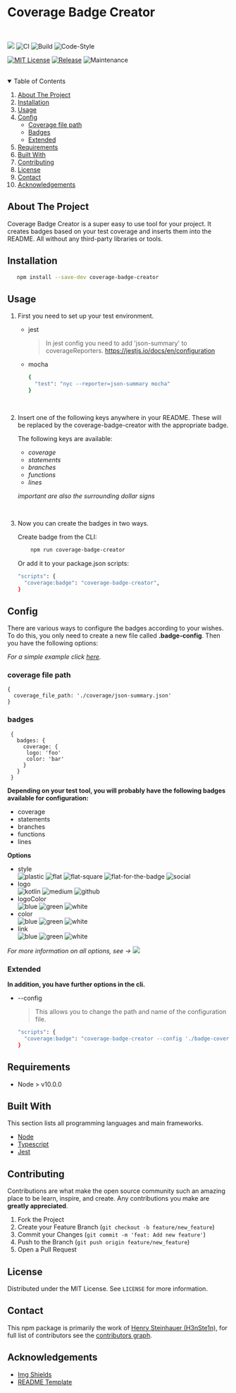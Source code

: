 <h1>Coverage Badge Creator</h1>  
<br>

![](https://img.shields.io/badge/Coverage-98%25-83A603.svg?prefix=$coverage$)
![CI][ci]
![Build][build]
![Code-Style][code-style]

[![MIT License][license-shield]][license-url]
[![Release][release-shield]][release-url]
![Maintenance][maintained-shield]
<br><br>

<details open="open">
  <summary>Table of Contents</summary>
  <ol>
    <li>
      <a href="#about-the-project">About The Project</a>
    </li>
    <li>
      <a href="#installation">Installation</a>
    </li>
    <li><a href="#usage">Usage</a></li>
    <li>
      <a href="#config">Config</a>
      <ul>
        <li><a href="#coverage-file-path">Coverage file path</a></li>
        <li><a href="#badges">Badges</a></li>
        <li><a href="#extended">Extended</a></li>
      </ul>
    </li>
    <li><a href="#requirements">Requirements</a></li>
    <li><a href="#built-with">Built With</a></li>
    <li><a href="#contributing">Contributing</a></li>
    <li><a href="#license">License</a></li>
    <li><a href="#contact">Contact</a></li>
    <li><a href="#acknowledgements">Acknowledgements</a></li>
  </ol>
</details>



## About The Project
Coverage Badge Creator is a super easy to use tool for your project. It creates badges based on your test coverage and inserts them into the README. All without any third-party libraries or tools.


## Installation
```sh
   npm install --save-dev coverage-badge-creator
```


## Usage

1. First you need to set up your test environment.   

    * jest   
    
      > In jest config you need to add 'json-summary' to coverageReporters. https://jestjs.io/docs/en/configuration  

    * mocha
      ```sh
      {
        "test": "nyc --reporter=json-summary mocha"
      }
      ```
      
      <br>
2. Insert one of the following keys anywhere in your README. These will be replaced by the coverage-badge-creator with the appropriate badge.

    The following keys are available:
     * $coverage$
     * $statements$
     * $branches$
     * $functions$
     * $lines$
 
    _important are also the surrounding dollar signs_  
    
    <br>
 3. Now you can create the badges in two ways.
 
    Create badge from the CLI:
    ```sh
        npm run coverage-badge-creator
    ```
    
    Or add it to your package.json scripts:
    ```sh
    "scripts": {
      "coverage:badge": "coverage-badge-creator",
    }   
    ```
    

## Config
There are various ways to configure the badges according to your wishes. To do this, you only need to create a new file called **.badge-config**. Then you have the following options:   

_For a simple example click [here](https://github.com/H3nSte1n/coverage-badge-creator/blob/main/.conversion-badge-config)._

### coverage file path
```
{
  coverage_file_path: './coverage/json-summary.json'
}
```

### badges
```
 {
   badges: {
     coverage: {
      logo: 'foo'
      color: 'bar'
     }
   }
 }
```
**Depending on your test tool, you will probably have the following badges available for configuration:**
 * coverage
 * statements
 * branches
 * functions
 * lines
 
 **Options**
 * style  
 ![plastic][style-plastic] ![flat][style-flat] ![flat-square][style-flat-square] ![flat-for-the-badge][style-for-the-badge] ![social][style-social]
 * logo  
  ![kotlin][logo-kotlin] ![medium][logo-medium] ![github][logo-github]
 * logoColor  
 ![blue][logo-blue] ![green][logo-green] ![white][logo-black]
 * color  
  ![blue][color-blue] ![green][color-green] ![white][color-black]
 * link  
  ![blue][link-github] ![green][link-medium] ![white][link-reddit]
 
 _For more information on all options, see -> ![](https://img.shields.io/badge/Shields.io-informational?style=for-the-badge&logo=Shields.io&logoColor=white&color=black&link=https://shields.io/)_

### Extended
**In addition, you have further options in the cli.**

* --config
  > This allows you to change the path and name of the configuration file.

  ```sh
  "scripts": {
    "coverage:badge": "coverage-badge-creator --config './badge-coverage-config.json'",
  }
  ```

## Requirements
* Node > v10.0.0


## Built With
This section lists all programming languages and main frameworks.
* [Node](https://nodejs.org/en/)
* [Typescript](https://www.typescriptlang.org/)
* [Jest](https://jestjs.io/)


## Contributing
Contributions are what make the open source community such an amazing place to be learn, inspire, and create. Any contributions you make are **greatly appreciated**.

1. Fork the Project
2. Create your Feature Branch (`git checkout -b feature/new_feature`)
3. Commit your Changes (`git commit -m 'feat: Add new feature'`)
4. Push to the Branch (`git push origin feature/new_feature`)
5. Open a Pull Request


## License
Distributed under the MIT License. See `LICENSE` for more information.


## Contact
This npm package is primarily the work of [Henry Steinhauer (H3nSte1n)](https://github.com/H3nSte1n), for full list of contributors see the [contributors graph](https://github.com/H3nSte1n/coverage-badge-creator/graphs/contributors).


## Acknowledgements
* [Img Shields](https://shields.io)
* [README Template](https://github.com/othneildrew/Best-README-Template/blob/master/README.md)





<!--shield-styles-->
[style-plastic]: https://img.shields.io/badge/plastic-83A603.svg?style=plastic
[style-flat]: https://img.shields.io/badge/flat-83A603.svg?style=flat
[style-flat-square]: https://img.shields.io/badge/flat_square-83A603.svg?style=flat-square
[style-for-the-badge]: https://img.shields.io/badge/for_the_badge-83A603.svg?style=for-the-badge
[style-social]: https://img.shields.io/badge/social-83A603.svg?style=social

[logo-github]: https://img.shields.io/badge/logo-github.svg?logo=github
[logo-kotlin]: https://img.shields.io/badge/logo-kotlin.svg?logo=kotlin
[logo-medium]: https://img.shields.io/badge/logo-medium.svg?logo=medium

[logo-blue]: https://img.shields.io/badge/blue-83A603.svg?logo=github&logoColor=blue
[logo-green]: https://img.shields.io/badge/green-83A603.svg?logo=kotlin&logoColor=green
[logo-black]: https://img.shields.io/badge/black-83A603.svg?logo=medium&logoColor=black

[color-blue]: https://img.shields.io/badge/blue-83A603.svg?color=blue
[color-green]: https://img.shields.io/badge/green-83A603.svg?green=green
[color-black]: https://img.shields.io/badge/black-83A603.svg?color=black

[link-github]: https://img.shields.io/badge/Github-83A603.svg?link=https://github.com/
[link-medium]: https://img.shields.io/badge/Medium-83A603.svg?link=https://medium.com/
[link-reddit]: https://img.shields.io/badge/Reddit-83A603.svg?link=https://www.reddit.com/

<!--infos-->
[ci]: https://github.com/H3nSte1n/coverage-badge-creator/workflows/CI/badge.svg?style=flat
[build]: https://github.com/H3nSte1n/coverage-badge-creator/workflows/Build/badge.svg?style=flat
[code-style]: https://github.com/H3nSte1n/coverage-badge-creator/workflows/Code-Style/badge.svg?style=flat
[maintained-shield]: https://img.shields.io/badge/Maintained%3F-yes-green.svg?style=flat
[release-shield]: https://img.shields.io/github/release/H3nSte1n/coverage-badge-creator.svg?style=flat
[release-url]: https://GitHub.com/H3nSte1n/coverage-badge-creator/releases/
[issues-shield]: https://img.shields.io/github/issues/H3nSte1n/coverage-badge-creator.svg?style=flat
[issues-url]: https://github.com/H3nSte1n/coverage-badge-creator/issues
[license-shield]: https://img.shields.io/badge/License-MIT-yellow.svg?style=flat
[license-url]: https://github.com/H3nSte1n/coverage-badge-creator/blob/master/LICENSE
